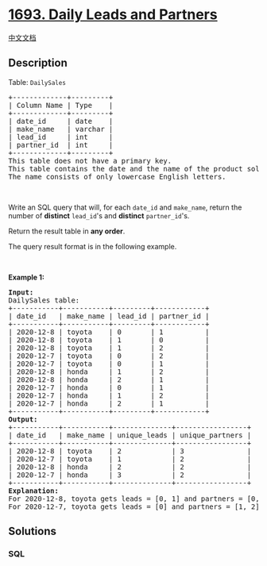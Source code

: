 # [1693. Daily Leads and Partners](https://leetcode.com/problems/daily-leads-and-partners)

[中文文档](/solution/1600-1699/1693.Daily%20Leads%20and%20Partners/README.md)

## Description

<p>Table: <code>DailySales</code></p>

<pre>
+-------------+---------+
| Column Name | Type    |
+-------------+---------+
| date_id     | date    |
| make_name   | varchar |
| lead_id     | int     |
| partner_id  | int     |
+-------------+---------+
This table does not have a primary key.
This table contains the date and the name of the product sold and the IDs of the lead and partner it was sold to.
The name consists of only lowercase English letters.
</pre>

<p>&nbsp;</p>

<p>Write an SQL query that will, for each <code>date_id</code> and <code>make_name</code>, return the number of <strong>distinct</strong> <code>lead_id</code>&#39;s and <strong>distinct</strong> <code>partner_id</code>&#39;s.</p>

<p>Return the result table in <strong>any order</strong>.</p>

<p>The query result format is in the following example.</p>

<p>&nbsp;</p>
<p><strong class="example">Example 1:</strong></p>

<pre>
<strong>Input:</strong> 
DailySales table:
+-----------+-----------+---------+------------+
| date_id   | make_name | lead_id | partner_id |
+-----------+-----------+---------+------------+
| 2020-12-8 | toyota    | 0       | 1          |
| 2020-12-8 | toyota    | 1       | 0          |
| 2020-12-8 | toyota    | 1       | 2          |
| 2020-12-7 | toyota    | 0       | 2          |
| 2020-12-7 | toyota    | 0       | 1          |
| 2020-12-8 | honda     | 1       | 2          |
| 2020-12-8 | honda     | 2       | 1          |
| 2020-12-7 | honda     | 0       | 1          |
| 2020-12-7 | honda     | 1       | 2          |
| 2020-12-7 | honda     | 2       | 1          |
+-----------+-----------+---------+------------+
<strong>Output:</strong> 
+-----------+-----------+--------------+-----------------+
| date_id   | make_name | unique_leads | unique_partners |
+-----------+-----------+--------------+-----------------+
| 2020-12-8 | toyota    | 2            | 3               |
| 2020-12-7 | toyota    | 1            | 2               |
| 2020-12-8 | honda     | 2            | 2               |
| 2020-12-7 | honda     | 3            | 2               |
+-----------+-----------+--------------+-----------------+
<strong>Explanation:</strong> 
For 2020-12-8, toyota gets leads = [0, 1] and partners = [0, 1, 2] while honda gets leads = [1, 2] and partners = [1, 2].
For 2020-12-7, toyota gets leads = [0] and partners = [1, 2] while honda gets leads = [0, 1, 2] and partners = [1, 2].
</pre>


## Solutions

<!-- tabs:start -->

### **SQL**

```sql

```

<!-- tabs:end -->
